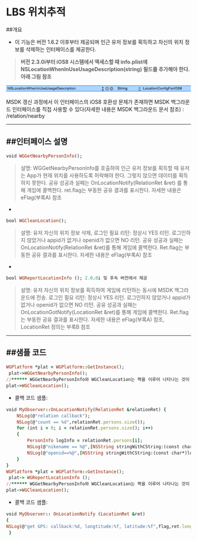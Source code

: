 ﻿LBS 위치추적
===

##개요
 - 이 기능은 버전 1.6.2 이후부터 제공되며 인근 유저 정보를 획득하고 자신의 위치 정보를 삭제하는 인터페이스를 제공한다.

>**버전 2.3.0i부터 iOS8 시스템에서 액세스할 때 info.plist에 NSLocationWhenInUseUsageDescription(string) 필드를 추가해야 한다. 아래 그림 참조**

![Alt text](./LBS1.png)

MSDK 갱신 과정에서 이 인터페이스의 iOS8 호환성 문제가 존재하면 MSDK 백그라운드 인터페이스를 직접 사용할 수 있다(자세한 내용은 MSDK 백그라운드 문서 참조) : /relation/nearby

---

##인터페이스 설명
 - 
```ruby
void WGGetNearbyPersonInfo();
```
>설명: WGGetNearbyPersonInfo를 호출하여 인근 유저 정보를 획득할 때 유저는 App가 현재 위치를 사용하도록 허락해야 한다. 그렇지 않으면 데이터를 획득하지 못한다.
공유 성공과 실패는 OnLocationNotify(RelationRet &ret) 를 통해 게임에 콜백한다. ret.flag는 부동한 공유 결과를 표시한다. 자세한 내용은 eFlag(부록A) 참조
 - 
```ruby
bool WGCleanLocation();
```
>설명: 유저 자신의 위치 정보 삭제, 로그인 필요
리턴: 정상시 YES 리턴. 로그인하지 않았거나 appid가 없거나 openid가 없으면 NO 리턴.
공유 성공과 실패는 OnLocationNotify(RelationRet &ret)를 통해 게임에 콜백한다. Ret.flag는 부동한 공유 결과를 표시한다. 자세한 내용은 eFlag(부록A) 참조

 - 
```ruby
bool WGReportLocationInfo (); 2.0.0i 및 후속 버전에서 제공
```
>설명: 유저 자신의 위치 정보를 획득하여 게임에 리턴하는 동시에 MSDK 백그라운드에 전송. 로그인 필요 
리턴: 정상시 YES 리턴. 로그인하지 않았거나 appid가 없거나 openid가 없으면 NO 리턴.
공유 성공과 실패는 OnLocationGotNotify(LocationRet &ret)를 통해 게임에 콜백한다. Ret.flag는 부동한 공유 결과를 표시한다. 자세한 내용은 eFlag(부록A) 참조, LocationRet 정의는 부록B 참조

---

##샘플 코드
 - 
```ruby
WGPlatform *plat = WGPlatform::GetInstance();
 plat->WGGetNearbyPersonInfo();
//****** WGGetNearbyPersonInfo와 WGCleanLocation는 짝을 이루어 나타나는 것이 아니고 이곳에서는 예로 제공된다
plat->WGCleanLocation();
```

 - 콜백 코드 샘플:
```ruby
void MyObserver::OnLocationNotify(RelationRet &relationRet) {
    NSLog(@"relation callback");
    NSLog(@"count == %d",relationRet.persons.size());
    for (int i = 0; i < relationRet.persons.size(); i++)
    {
        PersonInfo logInfo = relationRet.persons[i];
        NSLog(@"nikename == %@",[NSString stringWithCString:(const char*)logInfo.nickName.c_str() encoding:NSUTF8StringEncoding]);
        NSLog(@"openid==%@",[NSString stringWithCString:(const char*)logInfo.openId.c_str() encoding:NSUTF8StringEncoding]);
    }
}
WGPlatform *plat = WGPlatform::GetInstance();
 plat-> WGReportLocationInfo ();
//****** WGGetNearbyPersonInfo와 WGCleanLocation는 짝을 이루어 나타나는 것이 아니고 이곳에서는 예로 제공된다
plat->WGCleanLocation();
```

 - 콜백 코드 샘플:
```ruby
void MyObserver:: OnLocationNotify (LocationRet &ret)
{
NSLog(@"get GPS: callback:%d, longtitude:%f, latitude:%f",flag,ret.longtitude,ret.latitude);
 }
```
